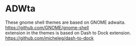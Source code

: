# ADWta
These gnome shell themes are based on GNOME adwaita. https://github.com/GNOME/gnome-shell  
extension in the themes is based on Dash to Dock extension. https://github.com/micheleg/dash-to-dock
